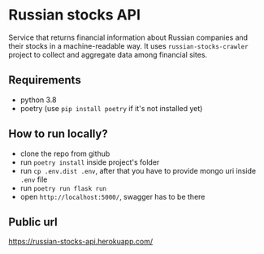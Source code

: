 # Russian stocks API
Service that returns financial information about Russian companies and their stocks in a machine-readable way. It uses `russian-stocks-crawler` project to collect and aggregate data among financial sites.

## Requirements
* python 3.8
* poetry (use `pip install poetry` if it's not installed yet)

## How to run locally?
* clone the repo from github
* run `poetry install` inside project's folder
* run `cp .env.dist .env`, after that you have to provide mongo uri inside `.env` file
* run `poetry run flask run`
* open `http://localhost:5000/`, swagger has to be there

## Public url
https://russian-stocks-api.herokuapp.com/